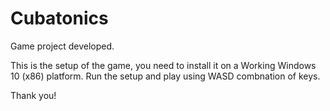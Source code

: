 # Cubatonics
Game project developed.


This is the setup of the game, you need to install it on a Working Windows 10 (x86) platform.
Run the setup and play using WASD combnation of keys.

Thank you!
